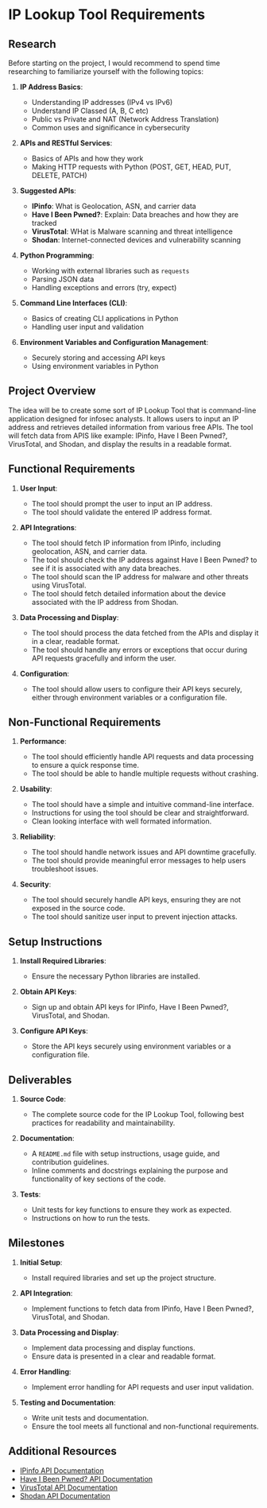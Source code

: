 # IP Lookup Tool Requirements

## Research

Before starting on the project, I would recommend to spend time researching to familiarize yourself with the following topics:

1. **IP Address Basics**:
   - Understanding IP addresses (IPv4 vs IPv6)
   - Understand IP Classed (A, B, C etc)
   - Public vs Private and NAT (Network Address Translation)
   - Common uses and significance in cybersecurity

2. **APIs and RESTful Services**:
   - Basics of APIs and how they work
   - Making HTTP requests with Python (POST, GET, HEAD, PUT, DELETE, PATCH)

3. **Suggested APIs**:
   - **IPinfo**: What is Geolocation, ASN, and carrier data
   - **Have I Been Pwned?**: Explain: Data breaches and how they are tracked
   - **VirusTotal**: WHat is Malware scanning and threat intelligence
   - **Shodan**: Internet-connected devices and vulnerability scanning

4. **Python Programming**:
   - Working with external libraries such as `requests`
   - Parsing JSON data
   - Handling exceptions and errors (try, expect)

5. **Command Line Interfaces (CLI)**:
   - Basics of creating CLI applications in Python
   - Handling user input and validation

6. **Environment Variables and Configuration Management**:
   - Securely storing and accessing API keys
   - Using environment variables in Python

## Project Overview

The idea will be to create some sort of IP Lookup Tool that is command-line application designed for infosec analysts. It allows users to input an IP address and retrieves detailed information from various free APIs. The tool will fetch data from APIS like example: IPinfo, Have I Been Pwned?, VirusTotal, and Shodan, and display the results in a readable format.

## Functional Requirements

1. **User Input**:
   - The tool should prompt the user to input an IP address.
   - The tool should validate the entered IP address format.

2. **API Integrations**:
   - The tool should fetch IP information from IPinfo, including geolocation, ASN, and carrier data.
   - The tool should check the IP address against Have I Been Pwned? to see if it is associated with any data breaches.
   - The tool should scan the IP address for malware and other threats using VirusTotal.
   - The tool should fetch detailed information about the device associated with the IP address from Shodan.

3. **Data Processing and Display**:
   - The tool should process the data fetched from the APIs and display it in a clear, readable format.
   - The tool should handle any errors or exceptions that occur during API requests gracefully and inform the user.

4. **Configuration**:
   - The tool should allow users to configure their API keys securely, either through environment variables or a configuration file.

## Non-Functional Requirements

1. **Performance**:
   - The tool should efficiently handle API requests and data processing to ensure a quick response time.
   - The tool should be able to handle multiple requests without crashing.

2. **Usability**:
   - The tool should have a simple and intuitive command-line interface.
   - Instructions for using the tool should be clear and straightforward.
   - Clean looking interface with well formated information.

3. **Reliability**:
   - The tool should handle network issues and API downtime gracefully.
   - The tool should provide meaningful error messages to help users troubleshoot issues.

4. **Security**:
   - The tool should securely handle API keys, ensuring they are not exposed in the source code.
   - The tool should sanitize user input to prevent injection attacks.

## Setup Instructions

1. **Install Required Libraries**:
   - Ensure the necessary Python libraries are installed.

2. **Obtain API Keys**:
   - Sign up and obtain API keys for IPinfo, Have I Been Pwned?, VirusTotal, and Shodan.

3. **Configure API Keys**:
   - Store the API keys securely using environment variables or a configuration file.

## Deliverables

1. **Source Code**:
   - The complete source code for the IP Lookup Tool, following best practices for readability and maintainability.

2. **Documentation**:
   - A `README.md` file with setup instructions, usage guide, and contribution guidelines.
   - Inline comments and docstrings explaining the purpose and functionality of key sections of the code.

3. **Tests**:
   - Unit tests for key functions to ensure they work as expected.
   - Instructions on how to run the tests.

## Milestones

1. **Initial Setup**:
   - Install required libraries and set up the project structure.

2. **API Integration**:
   - Implement functions to fetch data from IPinfo, Have I Been Pwned?, VirusTotal, and Shodan.

3. **Data Processing and Display**:
   - Implement data processing and display functions.
   - Ensure data is presented in a clear and readable format.

4. **Error Handling**:
   - Implement error handling for API requests and user input validation.

5. **Testing and Documentation**:
   - Write unit tests and documentation.
   - Ensure the tool meets all functional and non-functional requirements.

## Additional Resources

- [IPinfo API Documentation](https://ipinfo.io/developers)
- [Have I Been Pwned? API Documentation](https://haveibeenpwned.com/API/v3)
- [VirusTotal API Documentation](https://developers.virustotal.com/reference)
- [Shodan API Documentation](https://developer.shodan.io/)
